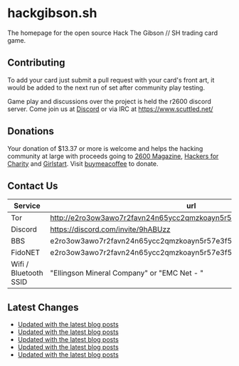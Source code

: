 # hackgibson.sh
The homepage for the open source Hack The Gibson // SH trading card game.


## Contributing

To add your card just submit a pull request with your card's front art, it would be added to the next run of set after community play testing.

Game play and discussions over the project is held the r2600 discord server. Come join us at [Discord](https://discord.com/invite/9hABUzz) or via IRC at https://www.scuttled.net/


## Donations

Your donation of $13.37 or more is welcome and helps the hacking community at large with proceeds going to [2600 Magazine](https://2600.com/), [Hackers for Charity](https://hackersforcharity.org) and [Girlstart](https://girlstart.org).  Visit [buymeacoffee](https://www.buymeacoffee.com/hackgibson.sh) to donate.


## Contact Us

Service | url
-|-
Tor | http://e2ro3ow3awo7r2favn24n65ycc2qmzkoayn5r57e3f56nvjwdcgg32ad.onion
Discord | https://discord.com/invite/9hABUzz
BBS | e2ro3ow3awo7r2favn24n65ycc2qmzkoayn5r57e3f56nvjwdcgg32ad.onion:23
FidoNET | e2ro3ow3awo7r2favn24n65ycc2qmzkoayn5r57e3f56nvjwdcgg32ad.onion:24554
Wifi / Bluetooth SSID | "Ellingson Mineral Company" or "EMC Net - <fidonet address>"

## Latest Changes
<!-- BLOG-POST-LIST:START -->
- [Updated with the latest blog posts](https://github.com/DFW2600/hackgibson.sh/commit/499a5d1336f2ed499f53eb4de59b3f22e927c6d5)
- [Updated with the latest blog posts](https://github.com/DFW2600/hackgibson.sh/commit/5872617b2c208abbfb4a5ba72870fb327de34f5d)
- [Updated with the latest blog posts](https://github.com/DFW2600/hackgibson.sh/commit/93d9b4b03e9428f97c746620133deb7822b1d043)
- [Updated with the latest blog posts](https://github.com/DFW2600/hackgibson.sh/commit/b786c9023479c73ad2465046cf1c73f0eda32ce3)
- [Updated with the latest blog posts](https://github.com/DFW2600/hackgibson.sh/commit/3cff55fab8a270cb226388fc5da857b333e293c8)
<!-- BLOG-POST-LIST:END -->
